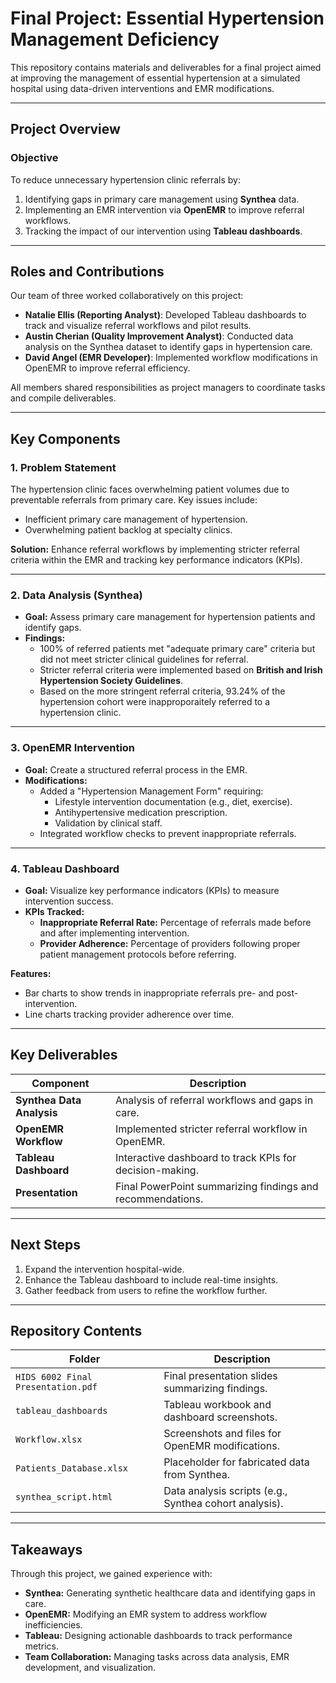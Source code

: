 # Final Project: Essential Hypertension Management Deficiency

This repository contains materials and deliverables for a final project aimed at improving the management of essential hypertension at a simulated hospital using data-driven interventions and EMR modifications.

---

## **Project Overview**

### **Objective**
To reduce unnecessary hypertension clinic referrals by:
1. Identifying gaps in primary care management using **Synthea** data.
2. Implementing an EMR intervention via **OpenEMR** to improve referral workflows.
3. Tracking the impact of our intervention using **Tableau dashboards**.

---

## **Roles and Contributions**

Our team of three worked collaboratively on this project:
- **Natalie Ellis (Reporting Analyst)**: Developed Tableau dashboards to track and visualize referral workflows and pilot results.
- **Austin Cherian (Quality Improvement Analyst)**: Conducted data analysis on the Synthea dataset to identify gaps in hypertension care.
- **David Angel (EMR Developer)**: Implemented workflow modifications in OpenEMR to improve referral efficiency.

All members shared responsibilities as project managers to coordinate tasks and compile deliverables.

---

## **Key Components**

### **1. Problem Statement**
The hypertension clinic faces overwhelming patient volumes due to preventable referrals from primary care. Key issues include:
- Inefficient primary care management of hypertension.
- Overwhelming patient backlog at specialty clinics.

**Solution:** Enhance referral workflows by implementing stricter referral criteria within the EMR and tracking key performance indicators (KPIs).

---

### **2. Data Analysis (Synthea)**
- **Goal:** Assess primary care management for hypertension patients and identify gaps.
- **Findings:**
   - 100% of referred patients met "adequate primary care" criteria but did not meet stricter clinical guidelines for referral.
   - Stricter referral criteria were implemented based on **British and Irish Hypertension Society Guidelines**.
   - Based on the more stringent referral criteria, 93.24% of the hypertension cohort were inapproporaitely referred to a hypertension clinic.


---

### **3. OpenEMR Intervention**
- **Goal:** Create a structured referral process in the EMR.
- **Modifications:**
  - Added a "Hypertension Management Form" requiring:
    - Lifestyle intervention documentation (e.g., diet, exercise).
    - Antihypertensive medication prescription.
    - Validation by clinical staff.
  - Integrated workflow checks to prevent inappropriate referrals.

---

### **4. Tableau Dashboard**
- **Goal:** Visualize key performance indicators (KPIs) to measure intervention success.
- **KPIs Tracked:**
  - **Inappropriate Referral Rate:** Percentage of referrals made before and after implementing intervention.
  - **Provider Adherence:** Percentage of providers following proper patient management protocols before referring.

**Features:**
- Bar charts to show trends in inappropriate referrals pre- and post-intervention.
- Line charts tracking provider adherence over time.

---

## **Key Deliverables**

| Component               | Description                                             |
|-------------------------|---------------------------------------------------------|
| **Synthea Data Analysis** | Analysis of referral workflows and gaps in care.        |
| **OpenEMR Workflow**     | Implemented stricter referral workflow in OpenEMR.      |
| **Tableau Dashboard**    | Interactive dashboard to track KPIs for decision-making. |
| **Presentation**         | Final PowerPoint summarizing findings and recommendations. |

---
## **Next Steps**
1. Expand the intervention hospital-wide.
2. Enhance the Tableau dashboard to include real-time insights.
3. Gather feedback from users to refine the workflow further.

---

## **Repository Contents**

| Folder                  | Description                                             |
|-------------------------|---------------------------------------------------------|
| `HIDS 6002 Final Presentation.pdf`               | Final presentation slides summarizing findings.         |
| `tableau_dashboards`    | Tableau workbook and dashboard screenshots.             |
| `Workflow.xlsx` | Screenshots and files for OpenEMR modifications.        |
| `Patients_Database.xlsx`                | Placeholder for fabricated data from Synthea.           |
| `synthea_script.html`              | Data analysis scripts (e.g., Synthea cohort analysis).  |

---
## **Takeaways**
Through this project, we gained experience with:
- **Synthea:** Generating synthetic healthcare data and identifying gaps in care.
- **OpenEMR:** Modifying an EMR system to address workflow inefficiencies.
- **Tableau:** Designing actionable dashboards to track performance metrics.
- **Team Collaboration:** Managing tasks across data analysis, EMR development, and visualization.


